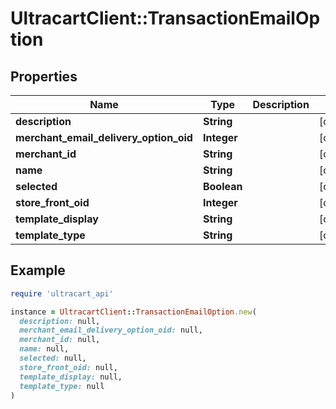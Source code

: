 # UltracartClient::TransactionEmailOption

## Properties

| Name | Type | Description | Notes |
| ---- | ---- | ----------- | ----- |
| **description** | **String** |  | [optional] |
| **merchant_email_delivery_option_oid** | **Integer** |  | [optional] |
| **merchant_id** | **String** |  | [optional] |
| **name** | **String** |  | [optional] |
| **selected** | **Boolean** |  | [optional] |
| **store_front_oid** | **Integer** |  | [optional] |
| **template_display** | **String** |  | [optional] |
| **template_type** | **String** |  | [optional] |

## Example

```ruby
require 'ultracart_api'

instance = UltracartClient::TransactionEmailOption.new(
  description: null,
  merchant_email_delivery_option_oid: null,
  merchant_id: null,
  name: null,
  selected: null,
  store_front_oid: null,
  template_display: null,
  template_type: null
)
```

